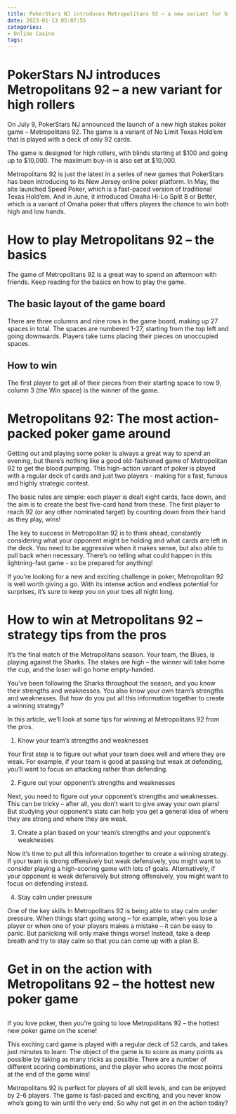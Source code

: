 ```yaml
---
title: PokerStars NJ introduces Metropolitans 92 – a new variant for high rollers
date: 2023-01-13 05:07:55
categories:
- Online Casino
tags:
---
```



#  PokerStars NJ introduces Metropolitans 92 – a new variant for high rollers

On July 9, PokerStars NJ announced the launch of a new high stakes poker game – Metropolitans 92. The game is a variant of No Limit Texas Hold’em that is played with a deck of only 92 cards.

The game is designed for high rollers, with blinds starting at $100 and going up to $10,000. The maximum buy-in is also set at $10,000.

Metropolitans 92 is just the latest in a series of new games that PokerStars has been introducing to its New Jersey online poker platform. In May, the site launched Speed Poker, which is a fast-paced version of traditional Texas Hold’em. And in June, it introduced Omaha Hi-Lo Split 8 or Better, which is a variant of Omaha poker that offers players the chance to win both high and low hands.

#  How to play Metropolitans 92 – the basics

The game of Metropolitans 92 is a great way to spend an afternoon with friends. Keep reading for the basics on how to play the game.

## The basic layout of the game board
There are three columns and nine rows in the game board, making up 27 spaces in total. The spaces are numbered 1-27, starting from the top left and going downwards. Players take turns placing their pieces on unoccupied spaces.

## How to win
The first player to get all of their pieces from their starting space to row 9, column 3 (the Win space) is the winner of the game.

#  Metropolitans 92: The most action-packed poker game around

Getting out and playing some poker is always a great way to spend an evening, but there’s nothing like a good old-fashioned game of Metropolitan 92 to get the blood pumping. This high-action variant of poker is played with a regular deck of cards and just two players - making for a fast, furious and highly strategic contest.

The basic rules are simple: each player is dealt eight cards, face down, and the aim is to create the best five-card hand from these. The first player to reach 92 (or any other nominated target) by counting down from their hand as they play, wins!

The key to success in Metropolitan 92 is to think ahead, constantly considering what your opponent might be holding and what cards are left in the deck. You need to be aggressive when it makes sense, but also able to pull back when necessary. There’s no telling what could happen in this lightning-fast game - so be prepared for anything!

If you’re looking for a new and exciting challenge in poker, Metropolitan 92 is well worth giving a go. With its intense action and endless potential for surprises, it’s sure to keep you on your toes all night long.

#  How to win at Metropolitans 92 – strategy tips from the pros

It’s the final match of the Metropolitans season. Your team, the Blues, is playing against the Sharks. The stakes are high – the winner will take home the cup, and the loser will go home empty-handed.

You’ve been following the Sharks throughout the season, and you know their strengths and weaknesses. You also know your own team’s strengths and weaknesses. But how do you put all this information together to create a winning strategy?

In this article, we’ll look at some tips for winning at Metropolitans 92 from the pros.

1. Know your team’s strengths and weaknesses

Your first step is to figure out what your team does well and where they are weak. For example, if your team is good at passing but weak at defending, you’ll want to focus on attacking rather than defending.

2. Figure out your opponent’s strengths and weaknesses

Next, you need to figure out your opponent’s strengths and weaknesses. This can be tricky – after all, you don’t want to give away your own plans! But studying your opponent’s stats can help you get a general idea of where they are strong and where they are weak.

3. Create a plan based on your team’s strengths and your opponent’s weaknesses

Now it’s time to put all this information together to create a winning strategy. If your team is strong offensively but weak defensively, you might want to consider playing a high-scoring game with lots of goals. Alternatively, if your opponent is weak defensively but strong offensively, you might want to focus on defending instead.


 4. Stay calm under pressure

One of the key skills in Metropolitans 92 is being able to stay calm under pressure. When things start going wrong – for example, when you lose a player or when one of your players makes a mistake – it can be easy to panic. But panicking will only make things worse! Instead, take a deep breath and try to stay calm so that you can come up with a plan B.

#  Get in on the action with Metropolitans 92 – the hottest new poker game

##

If you love poker, then you’re going to love Metropolitans 92 – the hottest new poker game on the scene!

This exciting card game is played with a regular deck of 52 cards, and takes just minutes to learn. The object of the game is to score as many points as possible by taking as many tricks as possible. There are a number of different scoring combinations, and the player who scores the most points at the end of the game wins!

Metropolitans 92 is perfect for players of all skill levels, and can be enjoyed by 2-6 players. The game is fast-paced and exciting, and you never know who’s going to win until the very end. So why not get in on the action today?
